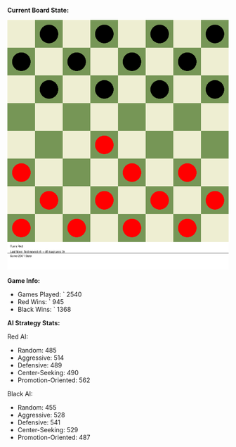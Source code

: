 
**Current Board State:**  
<!-- START_GIF -->
![Checkers Game](./checkers_game.gif)
<!-- END_GIF -->

**Game Info:**  
- Games Played: `<!-- GAMES_PLAYED --> 2540
- Red Wins: `<!-- RED_WINS --> 945
- Black Wins: `<!-- BLACK_WINS --> 1368

<!-- AI_STATS -->
**AI Strategy Stats:**

Red AI:
- Random: 485
- Aggressive: 514
- Defensive: 489
- Center-Seeking: 490
- Promotion-Oriented: 562

Black AI:
- Random: 455
- Aggressive: 528
- Defensive: 541
- Center-Seeking: 529
- Promotion-Oriented: 487
